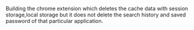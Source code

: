 Building the chrome extension which deletes the cache data with session storage,local storage but it does not delete 
the search history and saved password of that particular application.
